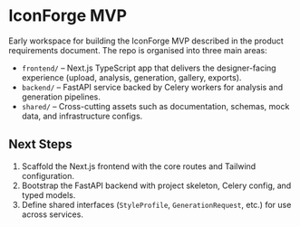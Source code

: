 # IconForge MVP

Early workspace for building the IconForge MVP described in the product requirements document. The repo is organised into three main areas:

- `frontend/` – Next.js TypeScript app that delivers the designer-facing experience (upload, analysis, generation, gallery, exports).
- `backend/` – FastAPI service backed by Celery workers for analysis and generation pipelines.
- `shared/` – Cross-cutting assets such as documentation, schemas, mock data, and infrastructure configs.

## Next Steps

1. Scaffold the Next.js frontend with the core routes and Tailwind configuration.
2. Bootstrap the FastAPI backend with project skeleton, Celery config, and typed models.
3. Define shared interfaces (`StyleProfile`, `GenerationRequest`, etc.) for use across services.
